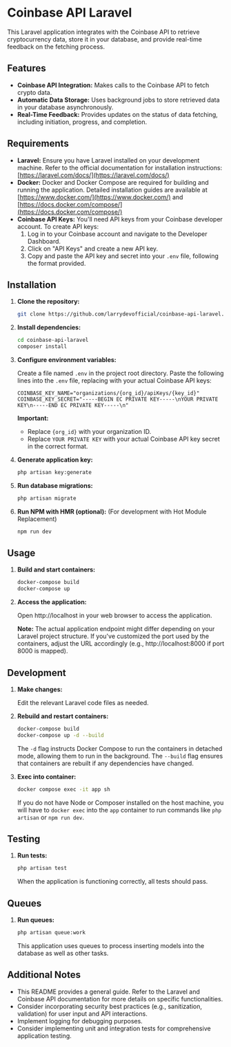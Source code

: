 # Coinbase API Laravel

This Laravel application integrates with the Coinbase API to retrieve cryptocurrency data, store it in your database, and provide real-time feedback on the fetching process.

## Features

-   **Coinbase API Integration:** Makes calls to the Coinbase API to fetch crypto data.
-   **Automatic Data Storage:** Uses background jobs to store retrieved data in your database asynchronously.
-   **Real-Time Feedback:** Provides updates on the status of data fetching, including initiation, progress, and completion.

## Requirements

-   **Laravel:** Ensure you have Laravel installed on your development machine. Refer to the official documentation for installation instructions: [https://laravel.com/docs/](https://laravel.com/docs/)
-   **Docker:** Docker and Docker Compose are required for building and running the application. Detailed installation guides are available at [https://www.docker.com/](https://www.docker.com/) and [https://docs.docker.com/compose/](https://docs.docker.com/compose/)
-   **Coinbase API Keys:** You'll need API keys from your Coinbase developer account. To create API keys:
    1.  Log in to your Coinbase account and navigate to the Developer Dashboard.
    2.  Click on "API Keys" and create a new API key.
    3.  Copy and paste the API key and secret into your `.env` file, following the format provided.

## Installation

1.  **Clone the repository:**

    ```bash
    git clone https://github.com/larrydevofficial/coinbase-api-laravel.git
    ```

2.  **Install dependencies:**

    ```bash
    cd coinbase-api-laravel
    composer install
    ```

3.  **Configure environment variables:**

    Create a file named `.env` in the project root directory. Paste the following lines into the `.env` file, replacing with your actual Coinbase API keys:

    ```
    COINBASE_KEY_NAME="organizations/{org_id}/apiKeys/{key_id}"
    COINBASE_KEY_SECRET="-----BEGIN EC PRIVATE KEY-----\nYOUR PRIVATE KEY\n-----END EC PRIVATE KEY-----\n"
    ```

    **Important:**

    -   Replace `{org_id}` with your organization ID.
    -   Replace `YOUR PRIVATE KEY` with your actual Coinbase API key secret in the correct format.

4.  **Generate application key:**

    ```bash
    php artisan key:generate
    ```

5.  **Run database migrations:**

    ```bash
    php artisan migrate
    ```

6.  **Run NPM with HMR (optional):** (For development with Hot Module Replacement)

    ```bash
    npm run dev
    ```

## Usage

1.  **Build and start containers:**

    ```bash
    docker-compose build
    docker-compose up
    ```

2.  **Access the application:**

    Open http://localhost in your web browser to access the application.

    **Note:** The actual application endpoint might differ depending on your Laravel project structure. If you've customized the port used by the containers, adjust the URL accordingly (e.g., http://localhost:8000 if port 8000 is mapped).

## Development

1.  **Make changes:**

    Edit the relevant Laravel code files as needed.

2.  **Rebuild and restart containers:**

    ```bash
    docker-compose build
    docker-compose up -d --build
    ```

    The `-d` flag instructs Docker Compose to run the containers in detached mode, allowing them to run in the background. The `--build` flag ensures that containers are rebuilt if any dependencies have changed.

3.  **Exec into container:**

    ```bash
    docker compose exec -it app sh
    ```

    If you do not have Node or Composer installed on the host machine, you will have to `docker exec` into the `app` container to run commands like `php artisan` or `npm run dev`.

## Testing

1.  **Run tests:**

    ```bash
    php artisan test
    ```
    When the application is functioning correctly, all tests should pass.

## Queues

1.  **Run queues:**

    ```bash
    php artisan queue:work
    ```
    This application uses queues to process inserting models into the database as well as other tasks.


## Additional Notes

-   This README provides a general guide. Refer to the Laravel and Coinbase API documentation for more details on specific functionalities.
-   Consider incorporating security best practices (e.g., sanitization, validation) for user input and API interactions.
-   Implement logging for debugging purposes.
-   Consider implementing unit and integration tests for comprehensive application testing.